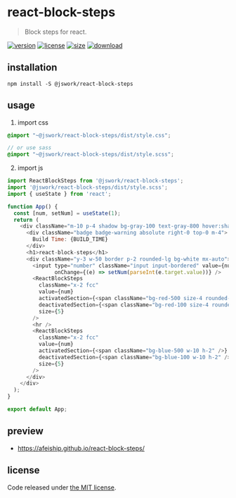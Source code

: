 # react-block-steps
> Block steps for react.

[![version][version-image]][version-url]
[![license][license-image]][license-url]
[![size][size-image]][size-url]
[![download][download-image]][download-url]

## installation
```shell
npm install -S @jswork/react-block-steps
```

## usage
1. import css
  ```scss
  @import "~@jswork/react-block-steps/dist/style.css";

  // or use sass
  @import "~@jswork/react-block-steps/dist/style.scss";
  ```
2. import js
  ```js
  import ReactBlockSteps from '@jswork/react-block-steps';
  import '@jswork/react-block-steps/dist/style.scss';
  import { useState } from 'react';

  function App() {
    const [num, setNum] = useState(1);
    return (
      <div className="m-10 p-4 shadow bg-gray-100 text-gray-800 hover:shadow-md transition-all">
        <div className="badge badge-warning absolute right-0 top-0 m-4">
          Build Time: {BUILD_TIME}
        </div>
        <h1>react-block-steps</h1>
        <div className="y-3 w-50 border p-2 rounded-lg bg-white mx-auto">
          <input type="number" className="input input-bordered" value={num}
                 onChange={(e) => setNum(parseInt(e.target.value))} />
          <ReactBlockSteps
            className="x-2 fcc"
            value={num}
            activatedSection={<span className="bg-red-500 size-4 rounded-full" />}
            deactivatedSection={<span className="bg-red-100 size-4 rounded-full" />}
            size={5}
          />
          <hr />
          <ReactBlockSteps
            className="x-2 fcc"
            value={num}
            activatedSection={<span className="bg-blue-500 w-10 h-2" />}
            deactivatedSection={<span className="bg-blue-100 w-10 h-2" />}
            size={5}
          />
        </div>
      </div>
    );
  }

  export default App;
  ```

## preview
- https://afeiship.github.io/react-block-steps/

## license
Code released under [the MIT license](https://github.com/afeiship/react-block-steps/blob/master/LICENSE.txt).

[version-image]: https://img.shields.io/npm/v/@jswork/react-block-steps
[version-url]: https://npmjs.org/package/@jswork/react-block-steps

[license-image]: https://img.shields.io/npm/l/@jswork/react-block-steps
[license-url]: https://github.com/afeiship/react-block-steps/blob/master/LICENSE.txt

[size-image]: https://img.shields.io/bundlephobia/minzip/@jswork/react-block-steps
[size-url]: https://github.com/afeiship/react-block-steps/blob/master/dist/react-block-steps.min.js

[download-image]: https://img.shields.io/npm/dm/@jswork/react-block-steps
[download-url]: https://www.npmjs.com/package/@jswork/react-block-steps
